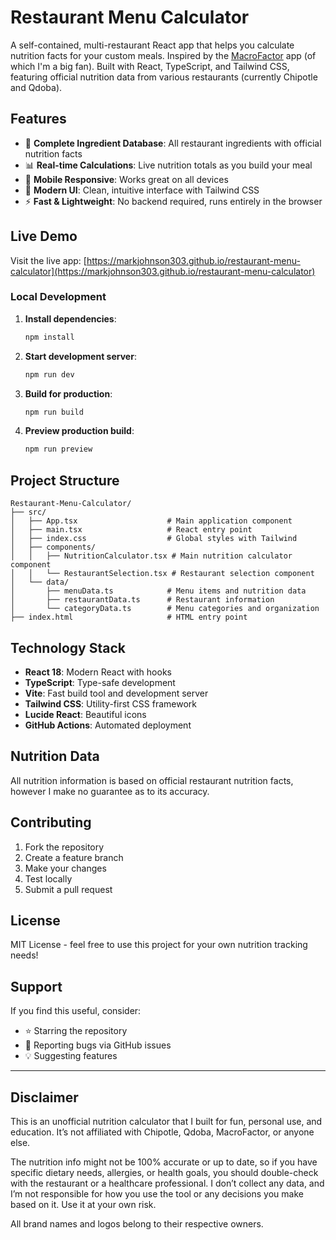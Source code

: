 # Restaurant Menu Calculator

A self-contained, multi-restaurant React app that helps you calculate nutrition facts for your custom meals. Inspired by the [MacroFactor](https://macrofactorapp.com/) app (of which I'm a big fan). Built with React, TypeScript, and Tailwind CSS, featuring official nutrition data from various restaurants (currently Chipotle and Qdoba).

## Features

- 🥙 **Complete Ingredient Database**: All restaurant ingredients with official nutrition facts
- 📊 **Real-time Calculations**: Live nutrition totals as you build your meal
- 📱 **Mobile Responsive**: Works great on all devices
- 🎨 **Modern UI**: Clean, intuitive interface with Tailwind CSS
- ⚡ **Fast & Lightweight**: No backend required, runs entirely in the browser

## Live Demo

Visit the live app: [https://markjohnson303.github.io/restaurant-menu-calculator](https://markjohnson303.github.io/restaurant-menu-calculator)

### Local Development

1. **Install dependencies**:
   ```bash
   npm install
   ```

2. **Start development server**:
   ```bash
   npm run dev
   ```

3. **Build for production**:
   ```bash
   npm run build
   ```

4. **Preview production build**:
   ```bash
   npm run preview
   ```

## Project Structure

```
Restaurant-Menu-Calculator/
├── src/
│   ├── App.tsx                    # Main application component
│   ├── main.tsx                   # React entry point
│   ├── index.css                  # Global styles with Tailwind
│   ├── components/
│   │   ├── NutritionCalculator.tsx # Main nutrition calculator component
│   │   └── RestaurantSelection.tsx # Restaurant selection component
│   └── data/
│       ├── menuData.ts            # Menu items and nutrition data
│       ├── restaurantData.ts      # Restaurant information
│       └── categoryData.ts        # Menu categories and organization
├── index.html                     # HTML entry point
```

## Technology Stack

- **React 18**: Modern React with hooks
- **TypeScript**: Type-safe development
- **Vite**: Fast build tool and development server
- **Tailwind CSS**: Utility-first CSS framework
- **Lucide React**: Beautiful icons
- **GitHub Actions**: Automated deployment

## Nutrition Data

All nutrition information is based on official restaurant nutrition facts, however I make no guarantee as to its accuracy.

## Contributing

1. Fork the repository
2. Create a feature branch
3. Make your changes
4. Test locally
5. Submit a pull request

## License

MIT License - feel free to use this project for your own nutrition tracking needs!

## Support

If you find this useful, consider:
- ⭐ Starring the repository
- 🐛 Reporting bugs via GitHub issues
- 💡 Suggesting features

---

## Disclaimer

This is an unofficial nutrition calculator that I built for fun, personal use, and education. It’s not affiliated with Chipotle, Qdoba, MacroFactor, or anyone else.

The nutrition info might not be 100% accurate or up to date, so if you have specific dietary needs, allergies, or health goals, you should double-check with the restaurant or a healthcare professional. I don’t collect any data, and I’m not responsible for how you use the tool or any decisions you make based on it. Use it at your own risk.

All brand names and logos belong to their respective owners.